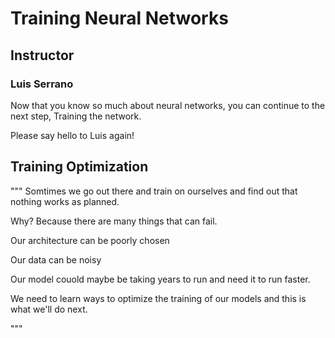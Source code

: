 # Training Neural Networks

## Instructor 

### Luis Serrano

Now that you know so much about neural networks, you can continue to the next step, Training the network.

Please say hello to Luis again!



## Training Optimization 

""" 
Somtimes we go out there and train on ourselves and find out that nothing works as planned. 

Why? Because there are many things that can fail.

Our architecture can be poorly chosen

Our data can be noisy

Our model couold maybe be taking years to run and need it to run faster. 

We need to learn ways to optimize the training of our models and this is what we'll do next. 

"""

